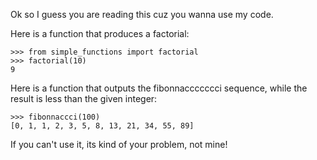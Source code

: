 Ok so I guess you are reading this cuz you wanna use my code. 

Here is a function that produces a factorial:

    >>> from simple_functions import factorial
    >>> factorial(10)
    9

Here is a function that outputs the fibonnaccccccci sequence, 
while the result is less than the given integer:

    >>> fibonnaccci(100)
    [0, 1, 1, 2, 3, 5, 8, 13, 21, 34, 55, 89]

If you can't use it, its kind of your problem, not mine!
